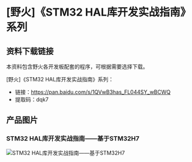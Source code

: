 # [野火]《STM32 HAL库开发实战指南》系列
## 资料下载链接
本资料包含野火各开发板配套的程序，可根据需要选择下载。


[野火]《STM32 HAL库开发实战指南》系列：
* 链接：https://pan.baidu.com/s/1QVwB3has_FL044SY_wBCWQ 
* 提取码：dqk7 


## 产品图片

### STM32 HAL库开发实战指南——基于STM32H7
![STM32 HAL库开发实战指南——基于STM32H7](https://raw.githubusercontent.com/wiki/Embdefire/products/images/野火开源图书专栏/STM32-HAL库开发实战指南——基于STM32H7.jpg)